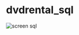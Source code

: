 # dvdrental_sql
![screen sql](https://github.com/marekxdx/dvdrental_sql/assets/98188942/165667c8-508b-45a0-a3de-89fd030ee846)
